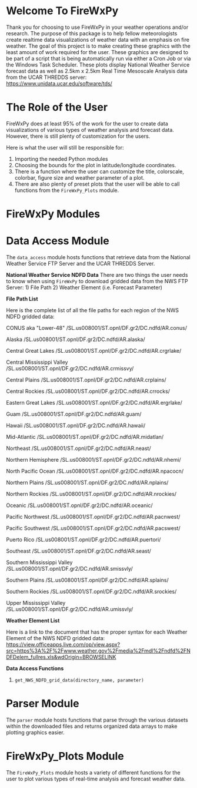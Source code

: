 # Welcome To FireWxPy

Thank you for choosing to use FireWxPy in your weather operations and/or research. The purpose of this package is to help fellow meteorologists create realtime data visualizations of weather data with an emphasis on fire weather. The goal of this project is to make creating these graphics with the least amount of work required for the user. These graphics are designed to be part of a script that is being automatically run via either a Cron Job or via the Windows Task Scheduler. These plots display National Weather Service forecast data as well as 2.5km x 2.5km Real Time Mesoscale Analysis data from the UCAR THREDDS server: https://www.unidata.ucar.edu/software/tds/

# The Role of the User

FireWxPy does at least 95% of the work for the user to create data visualizations of various types of weather analysis and forecast data. However, there is still plenty of customization for the users. 

Here is what the user will still be responsible for:

1. Importing the needed Python modules
2. Choosing the bounds for the plot in latitude/longitude coordinates. 
3. There is a function where the user can customize the title, colorscale, colorbar, figure size and weather parameter of a plot. 
4. There are also plenty of preset plots that the user will be able to call functions from the `FireWxPy_Plots` module.

# FireWxPy Modules

# Data Access Module

The `data_access` module hosts functions that retrieve data from the National Weather Service FTP Server and the UCAR THREDDS Server. 

**National Weather Service NDFD Data**
There are two things the user needs to know when using `FireWxPy` to download gridded data from the NWS FTP Server: 1) File Path 
2) Weather Element (i.e. Forecast Parameter)

**File Path List**

Here is the complete list of all the file paths for each region of the NWS NDFD gridded data:

CONUS aka "Lower-48"
/SL.us008001/ST.opnl/DF.gr2/DC.ndfd/AR.conus/

Alaska
/SL.us008001/ST.opnl/DF.gr2/DC.ndfd/AR.alaska/

Central Great Lakes
/SL.us008001/ST.opnl/DF.gr2/DC.ndfd/AR.crgrlake/

Central Mississippi Valley
/SL.us008001/ST.opnl/DF.gr2/DC.ndfd/AR.crmissvy/

Central Plains 
/SL.us008001/ST.opnl/DF.gr2/DC.ndfd/AR.crplains/

Central Rockies
/SL.us008001/ST.opnl/DF.gr2/DC.ndfd/AR.crrocks/

Eastern Great Lakes
/SL.us008001/ST.opnl/DF.gr2/DC.ndfd/AR.ergrlake/

Guam
/SL.us008001/ST.opnl/DF.gr2/DC.ndfd/AR.guam/

Hawaii
/SL.us008001/ST.opnl/DF.gr2/DC.ndfd/AR.hawaii/

Mid-Atlantic
/SL.us008001/ST.opnl/DF.gr2/DC.ndfd/AR.midatlan/

Northeast
/SL.us008001/ST.opnl/DF.gr2/DC.ndfd/AR.neast/

Northern Hemisphere
/SL.us008001/ST.opnl/DF.gr2/DC.ndfd/AR.nhemi/

North Pacific Ocean
/SL.us008001/ST.opnl/DF.gr2/DC.ndfd/AR.npacocn/

Northern Plains
/SL.us008001/ST.opnl/DF.gr2/DC.ndfd/AR.nplains/

Northern Rockies
/SL.us008001/ST.opnl/DF.gr2/DC.ndfd/AR.nrockies/

Oceanic
/SL.us008001/ST.opnl/DF.gr2/DC.ndfd/AR.oceanic/

Pacific Northwest 
/SL.us008001/ST.opnl/DF.gr2/DC.ndfd/AR.pacnwest/

Pacific Southwest
/SL.us008001/ST.opnl/DF.gr2/DC.ndfd/AR.pacswest/

Puerto Rico
/SL.us008001/ST.opnl/DF.gr2/DC.ndfd/AR.puertori/

Southeast
/SL.us008001/ST.opnl/DF.gr2/DC.ndfd/AR.seast/

Southern Mississippi Valley 
/SL.us008001/ST.opnl/DF.gr2/DC.ndfd/AR.smissvly/

Southern Plains
/SL.us008001/ST.opnl/DF.gr2/DC.ndfd/AR.splains/

Southern Rockies
/SL.us008001/ST.opnl/DF.gr2/DC.ndfd/AR.srockies/

Upper Mississippi Valley 
/SL.us008001/ST.opnl/DF.gr2/DC.ndfd/AR.umissvly/ 
    
**Weather Element List**

Here is a link to the document that has the proper syntax for each Weather Element of the NWS NDFD gridded data: https://view.officeapps.live.com/op/view.aspx?src=https%3A%2F%2Fwww.weather.gov%2Fmedia%2Fmdl%2Fndfd%2FNDFDelem_fullres.xls&wdOrigin=BROWSELINK

**Data Access Functions**

1. `get_NWS_NDFD_grid_data(directory_name, parameter)`









# Parser Module

The `parser` module hosts functions that parse through the various datasets within the downloaded files and returns organized data arrays to make plotting graphics easier. 








# FireWxPy_Plots Module

The `FireWxPy_Plots` module hosts a variety of different functions for the user to plot various types of real-time analysis and forecast weather data. 
